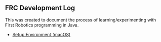 ## FRC Development Log

This was created to document the process of learning/experimenting with First Robotics programming in Java.

- [Setup Environment (macOS)](./FRC/environment.md)
 